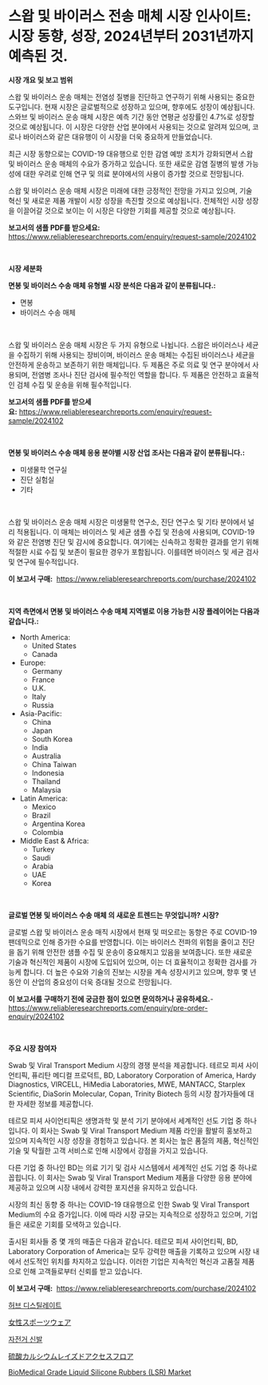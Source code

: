 <p><h1>스왑 및 바이러스 전송 매체 시장 인사이트: 시장 동향, 성장, 2024년부터 2031년까지 예측된 것.</h1></p><p><strong>시장 개요 및 보고 범위</strong></p>
<p><p>스왑 및 바이러스 운송 매체는 전염성 질병을 진단하고 연구하기 위해 사용되는 중요한 도구입니다. 현재 시장은 글로벌적으로 성장하고 있으며, 향후에도 성장이 예상됩니다. 스와브 및 바이러스 운송 매체 시장은 예측 기간 동안 연평균 성장률인 4.7%로 성장할 것으로 예상됩니다. 이 시장은 다양한 산업 분야에서 사용되는 것으로 알려져 있으며, 코로나 바이러스와 같은 대유행이 이 시장을 더욱 중요하게 만들었습니다.</p><p>최근 시장 동향으로는 COVID-19 대유행으로 인한 감염 예방 조치가 강화되면서 스왑 및 바이러스 운송 매체의 수요가 증가하고 있습니다. 또한 새로운 감염 질병의 발생 가능성에 대한 우려로 인해 연구 및 의료 분야에서의 사용이 증가할 것으로 전망됩니다.</p><p>스왑 및 바이러스 운송 매체 시장은 미래에 대한 긍정적인 전망을 가지고 있으며, 기술 혁신 및 새로운 제품 개발이 시장 성장을 촉진할 것으로 예상됩니다. 전체적인 시장 성장을 이끌어갈 것으로 보이는 이 시장은 다양한 기회를 제공할 것으로 예상됩니다.</p></p>
<p><strong>보고서의 샘플 PDF를 받으세요:</strong> <a href="https://www.reliableresearchreports.com/enquiry/request-sample/2024102">https://www.reliableresearchreports.com/enquiry/request-sample/2024102</a></p>
<p>&nbsp;</p>
<p><strong>시장 세분화</strong></p>
<p><strong>면봉 및 바이러스 수송 매체 유형별 시장 분석은 다음과 같이 분류됩니다.:</strong></p>
<p><ul><li>면봉</li><li>바이러스 수송 매체</li></ul></p>
<p>&nbsp;</p>
<p><p>스왑 및 바이러스 운송 매체 시장은 두 가지 유형으로 나뉩니다. 스왑은 바이러스나 세균을 수집하기 위해 사용되는 장비이며, 바이러스 운송 매체는 수집된 바이러스나 세균을 안전하게 운송하고 보존하기 위한 매체입니다. 두 제품은 주로 의료 및 연구 분야에서 사용되며, 전염병 조사나 진단 검사에 필수적인 역할을 합니다. 두 제품은 안전하고 효율적인 검체 수집 및 운송을 위해 필수적입니다.</p></p>
<p><strong>보고서의 샘플 PDF를 받으세요:</strong>&nbsp;<a href="https://www.reliableresearchreports.com/enquiry/request-sample/2024102">https://www.reliableresearchreports.com/enquiry/request-sample/2024102</a></p>
<p>&nbsp;</p>
<p><strong> 면봉 및 바이러스 수송 매체 응용 분야별 시장 산업 조사는 다음과 같이 분류됩니다.:</strong></p>
<p><ul><li>미생물학 연구실</li><li>진단 실험실</li><li>기타</li></ul></p>
<p>&nbsp;</p>
<p><p>스왑 및 바이러스 운송 매체 시장은 미생물학 연구소, 진단 연구소 및 기타 분야에서 널리 적용됩니다. 이 매체는 바이러스 및 세균 샘플 수집 및 전송에 사용되며, COVID-19와 같은 전염병 진단 및 감시에 중요합니다. 여기에는 신속하고 정확한 결과를 얻기 위해 적절한 시료 수집 및 보존이 필요한 경우가 포함됩니다. 이를테면 바이러스 및 세균 검사 및 연구에 필수적입니다.</p></p>
<p><strong>이 보고서 구매:</strong>&nbsp; <a href="https://www.reliableresearchreports.com/purchase/2024102">https://www.reliableresearchreports.com/purchase/2024102</a></p>
<p>&nbsp;</p>
<p><strong>지역 측면에서 면봉 및 바이러스 수송 매체 지역별로 이용 가능한 시장 플레이어는 다음과 같습니다.:</strong></p>
<p><ul>
    <li>
        North America:
        <ul>
            <li>United States</li>
            <li>Canada</li>
        </ul>
    </li>
    <li>
        Europe:
        <ul>
            <li>Germany</li>
            <li>France</li>
            <li>U.K.</li>
            <li>Italy</li>
            <li>Russia</li>
        </ul>
    </li>
    <li>
        Asia-Pacific:
        <ul>
            <li>China</li>
            <li>Japan</li>
            <li>South Korea</li>
            <li>India</li>
            <li>Australia</li>
            <li>China Taiwan</li>
            <li>Indonesia</li>
            <li>Thailand</li>
            <li>Malaysia</li>
        </ul>
    </li>
    <li>
        Latin America:
        <ul>
            <li>Mexico</li>
            <li>Brazil</li>
            <li>Argentina Korea</li>
            <li>Colombia</li>
        </ul>
    </li>
    <li>
        Middle East & Africa:
        <ul>
            <li>Turkey</li>
            <li>Saudi</li>
            <li>Arabia</li>
            <li>UAE</li>
            <li>Korea</li>
        </ul>
    </li>
    </ul></p>
<p>&nbsp;</p>
<p><strong>글로벌 면봉 및 바이러스 수송 매체 의 새로운 트렌드는 무엇입니까? 시장?</strong></p>
<p><p>글로벌 스왑 및 바이러스 운송 매직 시장에서 현재 및 떠오르는 동향은 주로 COVID-19 팬데믹으로 인해 증가한 수요를 반영합니다. 이는 바이러스 전파의 위험을 줄이고 진단을 돕기 위해 안전한 샘플 수집 및 운송이 중요해지고 있음을 보여줍니다. 또한 새로운 기술과 혁신적인 제품이 시장에 도입되어 있으며, 이는 더 효율적이고 정확한 검사를 가능케 합니다. 더 높은 수요와 기술의 진보는 시장을 계속 성장시키고 있으며, 향후 몇 년 동안 이 산업의 중요성이 더욱 증대될 것으로 전망됩니다.</p></p>
<p><strong>이 보고서를 구매하기 전에 궁금한 점이 있으면 문의하거나 공유하세요.</strong>- <a href="https://www.reliableresearchreports.com/enquiry/pre-order-enquiry/2024102">https://www.reliableresearchreports.com/enquiry/pre-order-enquiry/2024102</a></p>
<p>&nbsp;</p>
<p><strong>주요 시장 참여자</strong></p>
<p><p>Swab 및 Viral Transport Medium 시장의 경쟁 분석을 제공합니다. 테르모 피셔 사이언티픽, 퓨리탄 메디컬 프로덕트, BD, Laboratory Corporation of America, Hardy Diagnostics, VIRCELL, HiMedia Laboratories, MWE, MANTACC, Starplex Scientific, DiaSorin Molecular, Copan, Trinity Biotech 등의 시장 참가자들에 대한 자세한 정보를 제공합니다. </p><p>테르모 피셔 사이언티픽은 생명과학 및 분석 기기 분야에서 세계적인 선도 기업 중 하나입니다. 이 회사는 Swab 및 Viral Transport Medium 제품 라인을 활발히 홍보하고 있으며 지속적인 시장 성장을 경험하고 있습니다. 본 회사는 높은 품질의 제품, 혁신적인 기술 및 탁월한 고객 서비스로 인해 시장에서 강점을 가지고 있습니다. </p><p>다른 기업 중 하나인 BD는 의료 기기 및 검사 시스템에서 세계적인 선도 기업 중 하나로 꼽힙니다. 이 회사는 Swab 및 Viral Transport Medium 제품을 다양한 응용 분야에 제공하고 있으며 시장 내에서 강력한 포지션을 유지하고 있습니다. </p><p>시장의 최신 동향 중 하나는 COVID-19 대유행으로 인한 Swab 및 Viral Transport Medium의 수요 증가입니다. 이에 따라 시장 규모는 지속적으로 성장하고 있으며, 기업들은 새로운 기회를 모색하고 있습니다. </p><p>출시된 회사들 중 몇 개의 매출은 다음과 같습니다. 테르모 피셔 사이언티픽, BD, Laboratory Corporation of America는 모두 강력한 매출을 기록하고 있으며 시장 내에서 선도적인 위치를 차지하고 있습니다. 이러한 기업은 지속적인 혁신과 고품질 제품으로 인해 고객들로부터 신뢰를 받고 있습니다.</p></p>
<p><strong>이 보고서 구매:</strong>&nbsp;&nbsp;<a href="https://www.reliableresearchreports.com/purchase/2024102">https://www.reliableresearchreports.com/purchase/2024102</a></p>
<p><p><a href="https://medium.com/@greggibson7876/%ED%97%88%EB%B8%8C-%EC%A6%9D%EB%A5%98%EB%A5%98-%EC%8B%9C%EC%9E%A5-%EC%9D%B8%EC%82%AC%EC%9D%B4%ED%8A%B8-%EC%8B%9C%EC%9E%A5-%EB%8F%99%ED%96%A5-%EC%84%B1%EC%9E%A5-2024%EB%85%84%EB%B6%80%ED%84%B0-2031%EB%85%84%EA%B9%8C%EC%A7%80-%EC%98%88%EC%B8%A1%EB%90%9C-%EA%B2%83-e392b73275fe">허브 디스틸레이트</a></p><p><a href="https://github.com/ycmtqqhvk3273/Market-Research-Report-List-1/blob/main/66192382431.md">女性スポーツウェア</a></p><p><a href="https://github.com/lkwggful07722/Market-Research-Report-List-1/blob/main/98035162003.md">자전거 신발</a></p><p><a href="https://medium.com/@jacksonmith1931/%E3%82%AB%E3%83%AB%E3%82%B7%E3%82%A6%E3%83%A0%E7%A1%AB%E9%85%B8%E5%A1%A9%E6%98%87%E9%99%8D%E3%82%A2%E3%82%AF%E3%82%BB%E3%82%B9%E3%83%95%E3%83%AD%E3%82%A2%E5%B8%82%E5%A0%B4%E3%81%AE%E5%88%86%E6%9E%90-%E3%82%B0%E3%83%AD%E3%83%BC%E3%83%90%E3%83%AB%E6%A5%AD%E7%95%8C%E3%81%AE%E5%B1%95%E6%9C%9B%E3%81%A8%E4%BA%88%E6%B8%AC-2024%E5%B9%B4%E3%81%8B%E3%82%892031%E5%B9%B4%E3%81%BE%E3%81%A7-80c0bd8824e2">硫酸カルシウムレイズドアクセスフロア</a></p><p><a href="https://github.com/irfadac/Market-Research-Report-List-2/blob/main/biomedical-grade-liquid-silicone-rubbers-lsr-market.md">BioMedical Grade Liquid Silicone Rubbers (LSR) Market</a></p></p>
